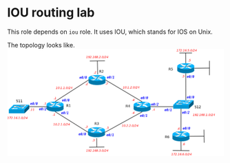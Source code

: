 # IOU routing lab

This role depends on `iou` role. It uses IOU, which stands for IOS on Unix.

The topology looks like.
![topology](README.files/topology.png)

